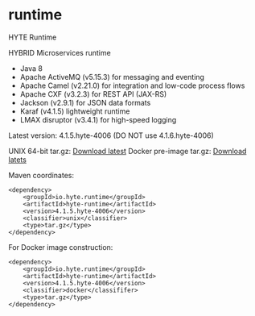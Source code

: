 # runtime
HYTE Runtime

HYBRID Microservices runtime 

 * Java 8 
 * Apache ActiveMQ (v5.15.3) for messaging and eventing
 * Apache Camel (v2.21.0) for integration and low-code process flows
 * Apache CXF (v3.2.3) for REST API (JAX-RS) 
 * Jackson (v2.9.1) for JSON data formats
 * Karaf (v4.1.5) lightweight runtime
 * LMAX disruptor (v3.4.1) for high-speed logging

Latest version: 4.1.5.hyte-4006 (DO NOT use 4.1.6.hyte-4006)

UNIX 64-bit tar.gz: [Download latest](http://central.maven.org/maven2/io/hyte/runtime/hyte-runtime/4.1.5.hyte-4006/hyte-runtime-4.1.5.hyte-4006-unix.tar.gz)
Docker pre-image tar.gz: [Download latets](http://central.maven.org/maven2/io/hyte/runtime/hyte-runtime/4.1.5.hyte-4006/hyte-runtime-4.1.5.hyte-4006-docker.tar.gz)

Maven coordinates:
```
<dependency>
    <groupId>io.hyte.runtime</groupId>
    <artifactId>hyte-runtime</artifactId>
    <version>4.1.5.hyte-4006</version>
    <classifier>unix</classifier>
    <type>tar.gz</type>
</dependency>
```

For Docker image construction:
```
<dependency>
    <groupId>io.hyte.runtime</groupId>
    <artifactId>hyte-runtime</artifactId>
    <version>4.1.5.hyte-4006</version>
    <classifier>docker</classififer>
    <type>tar.gz</type>
</dependency>
```

